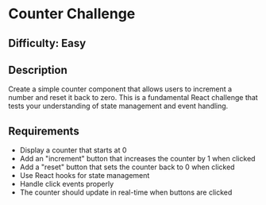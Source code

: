 # Counter Challenge

## Difficulty: Easy

## Description
Create a simple counter component that allows users to increment a number and reset it back to zero. This is a fundamental React challenge that tests your understanding of state management and event handling.

## Requirements

- Display a counter that starts at 0
- Add an "increment" button that increases the counter by 1 when clicked
- Add a "reset" button that sets the counter back to 0 when clicked
- Use React hooks for state management
- Handle click events properly
- The counter should update in real-time when buttons are clicked

